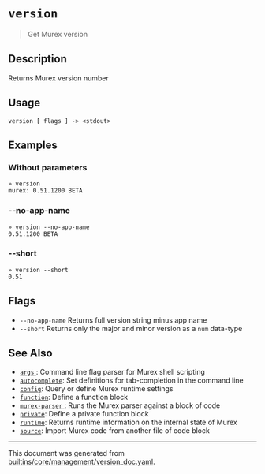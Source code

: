 # `version`

> Get Murex version

## Description

Returns Murex version number

## Usage

```
version [ flags ] -> <stdout>
```

## Examples

### Without parameters

```
» version
murex: 0.51.1200 BETA
```

### --no-app-name

```
» version --no-app-name
0.51.1200 BETA
```

### --short

```
» version --short
0.51
```

## Flags

* `--no-app-name`
    Returns full version string minus app name
* `--short`
    Returns only the major and minor version as a `num` data-type

## See Also

* [`args` ](../commands/args.md):
  Command line flag parser for Murex shell scripting
* [`autocomplete`](../commands/autocomplete.md):
  Set definitions for tab-completion in the command line
* [`config`](../commands/config.md):
  Query or define Murex runtime settings
* [`function`](../commands/function.md):
  Define a function block
* [`murex-parser` ](../commands/murex-parser.md):
  Runs the Murex parser against a block of code 
* [`private`](../commands/private.md):
  Define a private function block
* [`runtime`](../commands/runtime.md):
  Returns runtime information on the internal state of Murex
* [`source`](../commands/source.md):
  Import Murex code from another file of code block

<hr/>

This document was generated from [builtins/core/management/version_doc.yaml](https://github.com/lmorg/murex/blob/master/builtins/core/management/version_doc.yaml).